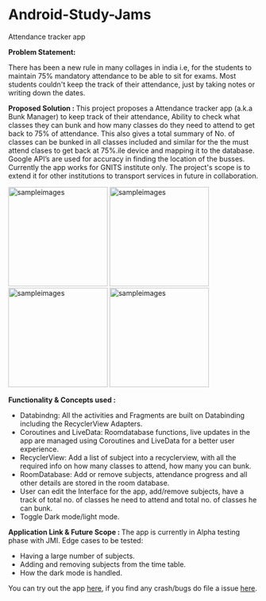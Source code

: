 # Android-Study-Jams

Attendance tracker app

<b> Problem Statement: </b>

There has been a new rule in many collages in india i.e, for the students to maintain 75% mandatory attendance to be able to sit for exams. Most students couldn't keep the track of their attendance, just by taking notes or writing down the dates.

<b> Proposed Solution : </b>
This project proposes a Attendance tracker app (a.k.a Bunk Manager) to keep track of their attendance, Ability to check what classes they can bunk and how many classes do they need to attend to get back to 75% of attendance. This also gives a total summary of No. of classes can be bunked in all classes included and similar for the the must attend clases to get back at 75%.ile device and mapping it to the database. Google API’s are used for accuracy in finding the location of the busses. Currently the app works for GNITS institute only. The project's scope is to extend it for other institutions to transport services in future in collaboration.

<img width="200" alt="sampleimages" src="https://user-images.githubusercontent.com/54740946/148618556-e44ec3da-05de-4a7f-9264-24c7e1384560.png">    <img width="200" alt="sampleimages" src="https://user-images.githubusercontent.com/54740946/148618638-6288b08b-cce8-4ad8-9b04-aa26655d22d5.png">      <img width="200" alt="sampleimages" src="https://user-images.githubusercontent.com/54740946/148618662-c23c753c-aeca-4a35-9fba-a9bb19c76284.png">      <img width="200" alt="sampleimages" src="https://user-images.githubusercontent.com/54740946/148618700-2a7e0894-494e-42d5-b783-c954bdc889fb.png">



<b> Functionality & Concepts used : </b>
- Databindng: All the activities and Fragments are built on Databinding including the RecyclerView Adapters.
- Coroutines and LiveData: Roomdatabase functions, live updates in the app are managed using Coroutines and LiveData for a better user experience.
- RecyclerView: Add a list of subject into a recyclerview, with all the required info on how many classes to attend, how many you can bunk.
- RoomDatabase: Add or remove subjects, attendance progress and all other details are stored in the room database. 
- User can edit the Interface for the app, add/remove subjects, have a track of total no. of classes he need to attend and total no. of classes he can bunk.
- Toggle Dark mode/light mode.

<b> Application Link & Future Scope : </b>
The app is currently in Alpha testing phase with JMI. 
Edge cases to be tested:
- Having a large number of subjects.
- Adding and removing subjects from the time table.
- How the dark mode is handled.

You can try out the app [here](https://github.com/jamiaGDSC/Attendance-Manager/blob/dev/app-debug.apk), if you find any crash/bugs do file a issue [here](https://github.com/jamiaGDSC/Attendance-Manager/issues).
